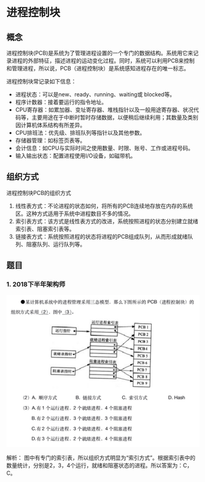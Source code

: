 # 进程控制块

## 概念

进程控制块(PCB)是系统为了管理进程设置的一个专门的数据结构。系统用它来记录进程的外部特征，描述进程的运动变化过程。同时，系统可以利用PCB来控制和管理进程，所以说，PCB（进程控制块）是系统感知进程存在的唯一标志。

进程控制块常记录如下信息：

* 进程状态：可以是new、ready、running、waiting或 blocked等。
* 程序计数器：接着要运行的指令地址。
* CPU寄存器：如累加器、变址寄存器、堆栈指针以及一般用途寄存器、状况代码等，主要用途在于中断时暂时存储数据，以便稍后继续利用；其数量及类别因计算机体系结构有所差异。
* CPU排班法：优先级、排班队列等指针以及其他参数。
* 存储器管理：如标签页表等。
* 会计信息：如CPU与实际时间之使用数量、时限、账号、工作或进程号码。
* 输入输出状态：配置进程使用I/O设备，如磁带机。

## 组织方式

进程控制块PCB的组织方式
1. 线性表方式：不论进程的状态如何，将所有的PCB连续地存放在内存的系统区。这种方式适用于系统中进程数目不多的情况。
2. 索引表方式：该方式是线性表方式的改进，系统按照进程的状态分别建立就绪索引表、阻塞索引表等。
3. 链接表方式：系统按照进程的状态将进程的PCB组成队列，从而形成就绪队列、阻塞队列、运行队列等。

## 题目

### 1. 2018下半年架构师
![题目1](./imgs/pcb_2018-1.jpg)

解析： 图中有专门的索引表，所以组织方式明显为“索引方式”。根据索引表中的数量统计，分别是2，3，4个运行，就绪和阻塞状态的进程。所以答案为：C， C。